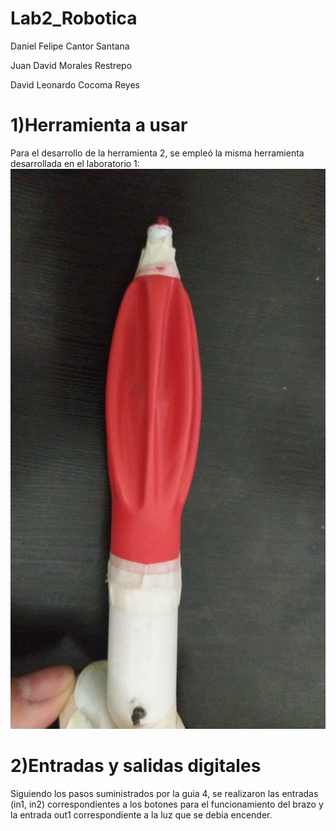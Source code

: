# Lab2_Robotica

Daniel Felipe Cantor Santana

Juan David Morales Restrepo

David Leonardo Cocoma Reyes 



# 1)Herramienta a usar
Para el desarrollo de la herramienta 2, se empleó la misma herramienta desarrollada en el laboratorio 1:
![Imagen 1](https://github.com/Robotica-2022-I/Lab2_Robotica/blob/main/Bomba.jpg)


# 2)Entradas y salidas digitales
Siguiendo los pasos suministrados por la guia 4, se realizaron las entradas (in1, in2) correspondientes a los botones para el funcionamiento del brazo y la entrada out1 correspondiente a la luz que se debia encender.
